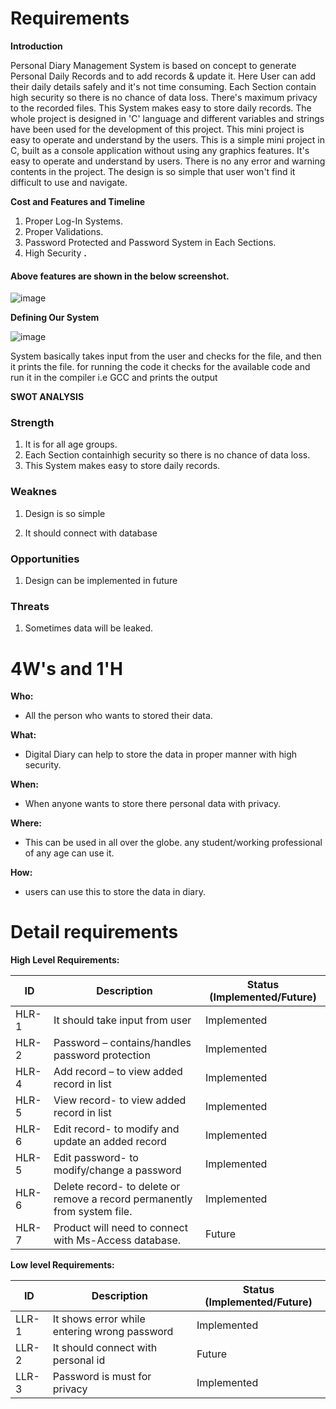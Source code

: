 # **Requirements**

**Introduction**

Personal Diary Management System is based on concept to generate Personal Daily Records and to add records &amp; update it.  Here User can add their daily details safely and it&#39;s not time consuming. Each Section contain high security so there is no chance of data loss. There&#39;s maximum privacy to the recorded files. This System makes easy to store daily records. The whole project is designed in &#39;C&#39; language and different variables and strings have been used for the development of this project. This mini project is easy to operate and understand by the users. This is a simple mini project in C, built as a console application without using any graphics features. It&#39;s easy to operate and understand by users. There is no any error and warning contents in the project. The design is so simple that user won&#39;t find it difficult to use and navigate.

**Cost and Features and Timeline**

1. Proper Log-In Systems.
2. Proper Validations.
3. Password Protected and Password System in Each Sections.
4. High Security **.**

#### **Above features are shown in the below screenshot.**

![image](https://user-images.githubusercontent.com/92582541/142755966-66980c59-2e6f-4fcf-961b-6e79383e20ff.png)


**Defining Our System**

![image](https://user-images.githubusercontent.com/92582541/142755994-860eb5a4-bea1-4301-b2a1-0a3fdedb4512.png)

 System basically takes input from the user and checks for the file, and then it prints the file. for running the code it checks for the available code and run it in the compiler i.e GCC and prints the output

**SWOT ANALYSIS**

### **Strength**

1. It is for all age groups.
2. Each Section containhigh security so there is no chance of data loss.
3. This System makes easy to store daily records.

### **Weaknes**

1. Design is so simple

2. It should connect with database

### **Opportunities**

1. Design can be implemented in future

### **Threats**

1. Sometimes data will be leaked.

# **4W&#39;s and 1&#39;H**

**Who:**

- All the person who wants to stored their data.

**What:**

- Digital Diary can help to store the data in proper manner with high security.

**When:**

- When anyone wants to store there personal data with privacy.

**Where:**

- This can be used in all over the globe. any student/working professional of any age can use it.

**How:**

- users can use this to store the data in diary.

# **Detail requirements**

**High Level Requirements:**

| **ID** | **Description** | **Status (Implemented/Future)** |
| --- | --- | --- |
| HLR-1 | It should take input from user | Implemented |
| HLR-2 | Password – contains/handles password protection | Implemented |
| HLR-4 | Add record – to view added record in list | Implemented |
| HLR-5 | View record- to view added record in list | Implemented |
| HLR- 6 | Edit record- to modify and update an added record | Implemented |
| HLR-5 | Edit password- to modify/change a password | Implemented |
| HLR-6 | Delete record- to delete or remove a record permanently from system file. | Implemented |
| HLR-7 | Product will need to connect with Ms-Access database. | Future |

**Low level Requirements:**

| **ID** | **Description** | **Status** (Implemented/Future) |
| --- | --- | --- |
| LLR-1 | It shows error while entering wrong password | Implemented |
| LLR-2 | It should connect with personal id | Future |
| LLR-3 | Password is must for privacy | Implemented |

